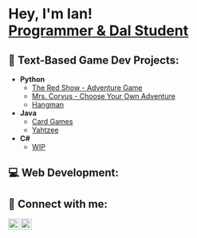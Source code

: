 <h1>Hey, I'm Ian! <br/><a href="https://github.com/Susheonnn">Programmer & Dal Student</a>

<h2>📜 Text-Based Game Dev Projects:</h2>

- <b>Python</b>
  - [The Red Show - Adventure Game](https://github.com/Susheonnn/TheRedShow)
  - [Mrs. Corvus - Choose Your Own Adventure](https://github.com/Susheonnn/MrsCorvus)
  - [Hangman](https://github.com/Susheonnn/Hangman)
- <b>Java</b>
  - [Card Games](https://github.com/)
  - [Yahtzee](https://github.com/)
- <b>C#</b>
  - [WIP](https://github.com/)

<h2>💻 Web Development:</h2>

<h2> 🤳 Connect with me:</h2>

[<img align="left" alt="IanBombio | LinkedIn" width="22px" src="https://cdn.jsdelivr.net/npm/simple-icons@v3/icons/linkedin.svg" />][linkedin]
[<img align="left" alt="Susheonnn | Instagram" width="22px" src="https://cdn.jsdelivr.net/npm/simple-icons@v3/icons/instagram.svg" />][instagram]

[instagram]: https://www.instagram.com/susheonnn/
[linkedin]: https://linkedin.com/in/ianbombio
